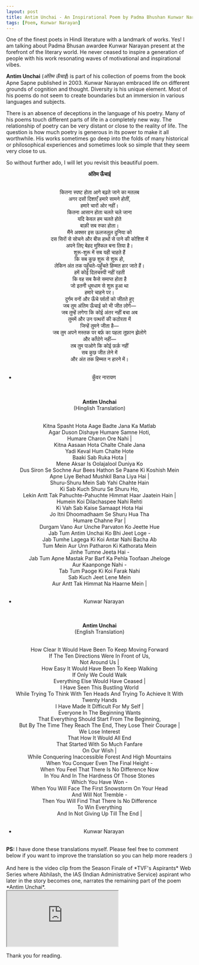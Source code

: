 ```yaml
---
layout: post
title: Antim Unchai - An Inspirational Poem by Padma Bhushan Kunwar Narayan
tags: [Poem, Kunwar Narayan]
---
```


One of the finest poets in Hindi literature with a landmark of works. Yes! I am talking about Padma Bhusan awardee Kunwar Narayan present at the forefront of the literary world. He never ceased to inspire a generation of people with his work resonating waves of motivational and inspirational vibes.

__Antim Unchai__ (*अंतिम ऊँचाई*) is part of his collection of poems from the book Apne Sapne published in 2003. Kunwar Narayan embraced life on different grounds of cognition and thought. Diversity is his unique element. Most of his poems do not seem to create boundaries but an immersion in various languages and subjects.

There is an absence of deceptions in the language of his poetry. Many of his poems touch different parts of life in a completely new way. The relationship of poetry can be very distant or close to the reality of life. The question is how much poetry is generous in its power to make it all worthwhile. His works sometimes go deep into the folds of many historical or philosophical experiences and sometimes look so simple that they seem very close to us.

So without further ado, I will let you revisit this beautiful poem.

<center>
<strong>अंतिम ऊँचाई<br><br></strong>  

कितना स्पष्ट होता आगे बढ़ते जाने का मतलब<br> 
अगर दसों दिशाएँ हमारे सामने होतीं,<br> 
हमारे चारों ओर नहीं।<br> 
कितना आसान होता चलते चले जाना<br> 
यदि केवल हम चलते होते<br> 
बाक़ी सब रुका होता।<br> 
मैंने अक्सर इस ऊलजलूल दुनिया को<br> 
दस सिरों से सोचने और बीस हाथों से पाने की कोशिश में<br> 
अपने लिए बेहद मुश्किल बना लिया है।<br> 
शुरू-शुरू में सब यही चाहते हैं<br> 
कि सब कुछ शुरू से शुरू हो,<br> 
लेकिन अंत तक पहुँचते-पहुँचते हिम्मत हार जाते हैं।<br> 
हमें कोई दिलचस्पी नहीं रहती<br> 
कि वह सब कैसे समाप्त होता है<br> 
जो इतनी धूमधाम से शुरू हुआ था<br> 
हमारे चाहने पर।<br> 
दुर्गम वनों और ऊँचे पर्वतों को जीतते हुए<br> 
जब तुम अंतिम ऊँचाई को भी जीत लोगे—<br> 
जब तुम्हें लगेगा कि कोई अंतर नहीं बचा अब<br> 
तुममें और उन पत्थरों की कठोरता में<br> 
जिन्हें तुमने जीता है—<br> 
जब तुम अपने मस्तक पर बर्फ़ का पहला तूफ़ान झेलोगे<br> 
और काँपोगे नहीं—<br> 
तब तुम पाओगे कि कोई फ़र्क़ नहीं<br> 
सब कुछ जीत लेने में<br> 
और अंत तक हिम्मत न हारने में।<br><br>

- कुँवर नारायण<br><br><br>
</center>

<center>
<strong>Antim Unchai<br></strong>
(Hinglish Translation)<br><br> 

Kitna Spasht Hota Aage Badte Jana Ka Matlab<br>
Agar Duson Dishaye Humare Samne Hoti,<br>
Humare Charon Ore Nahi |<br>
Kitna Aasaan Hota Chalte Chale Jana<br>
Yadi Keval Hum Chalte Hote<br>
Baaki Sab Ruka Hota |<br>
Mene Aksar Is Oolajalool Duniya Ko<br>
Dus Siron Se Sochne Aur Bees Hathon Se Paane Ki Koshish Mein<br>
Apne Liye Behad Mushkil Bana Liya Hai |<br>
Shuru-Shuru Mein Sab Yahi Chahte Hain<br>
Ki Sab Kuch Shuru Se Shuru Ho,<br>
Lekin Antt Tak Pahuchte-Pahuchte Himmat Haar Jaatein Hain |<br>
Humein Koi Dilachaspee Nahi Rehti<br>
Ki Vah Sab Kaise Samaapt Hota Hai<br>
Jo Itni Dhoomadhaam Se Shuru Hua Tha<br>
Humare Chahne Par |<br>
Durgam Vano Aur Unche Parvaton Ko Jeette Hue<br>
Jab Tum Antim Unchai Ko Bhi Jeet Loge -<br>
Jab Tumhe Lagega Ki Koi Antar Nahi Bacha Ab<br>
Tum Mein Aur Unn Patharon Ki Kathorata Mein<br>
Jinhe Tumne Jeeta Hai -<br>
Jab Tum Apne Mastak Par Barf Ka Pehla Toofaan Jheloge<br>
Aur Kaanponge Nahi - <br>
Tab Tum Paoge Ki Koi Farak Nahi<br>
Sab Kuch Jeet Lene Mein<br>
Aur Antt Tak Himmat Na Haarne Mein |<br><br>

- Kunwar Narayan<br><br><br>
</center>

<center>
<strong>Antim Unchai<br></strong>
(English Translation)<br><br> 

How Clear It Would Have Been To Keep Moving Forward<br>
If The Ten Directions Were In Front of Us,<br>
Not Around Us |<br>
How Easy It Would Have Been To Keep Walking<br>
If Only We Could Walk<br>
Everything Else Would Have Ceased |<br>
I Have Seen This Bustling World<br>
While Trying To Think With Ten Heads And Trying To Achieve It With Twenty Hands<br>
I Have Made It Difficult For My Self |<br>
Everyone In The Beginning Wants<br>
That Everything Should Start From The Beginning,<br>
But By The Time They Reach The End, They Lose Their Courage |<br>
We Lose Interest<br>
That How It Would All End<br>
That Started With So Much Fanfare<br>
On Our Wish |<br>
While Conquering Inaccessible Forest And High Mountains<br>
When You Conquer Even The Final Height - <br>
When You Feel That There Is No Difference Now<br>
In You And In The Hardness Of Those Stones<br>
Which You Have Won - <br>
When You Will Face The First Snowstorm On Your Head<br>
And Will Not Tremble - <br>
Then You Will Find That There Is No Difference<br>
To Win Everything<br>
And In Not Giving Up Till The End |<br><br>

- Kunwar Narayan<br>
</center>

<br>
<strong>PS: </strong>I have done these translations myself. Please feel free to comment below if you want to improve the translation so you can help more readers :)
<br>

<br>
And here is the video clip from the Season Finale of *TVF's Aspirants* Web Series where Abhilash, the IAS (Indian Administrative Service) aspirant who later in the story becomes one, narrates the remaining part of the poem *Antim Unchai*.
<br>

<div class="embed-responsive embed-responsive-16by9">
  <iframe class="embed-responsive-item" src="https://www.youtube.com/embed/hF-5o-4PbIw" allowfullscreen></iframe>
</div>

Thank you for reading.
